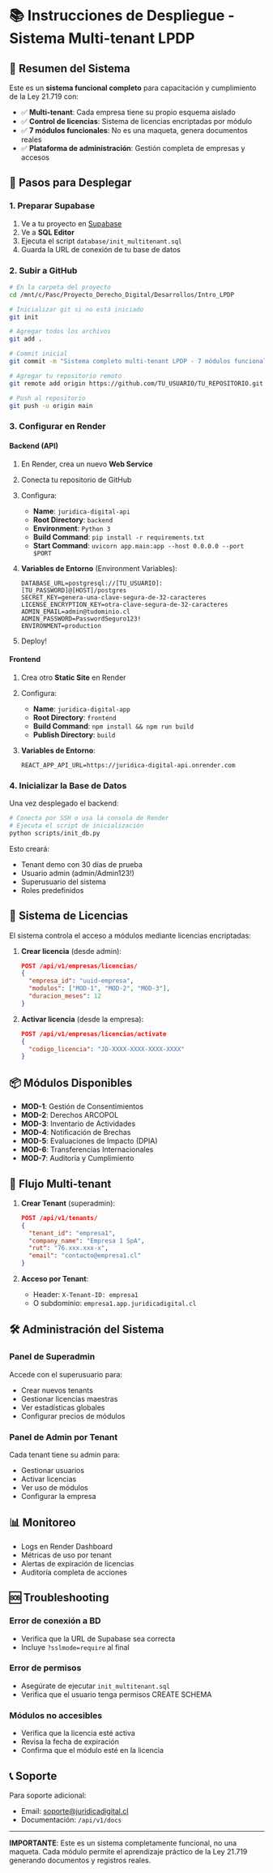 # 📚 Instrucciones de Despliegue - Sistema Multi-tenant LPDP

## 🎯 Resumen del Sistema

Este es un **sistema funcional completo** para capacitación y cumplimiento de la Ley 21.719 con:

- ✅ **Multi-tenant**: Cada empresa tiene su propio esquema aislado
- ✅ **Control de licencias**: Sistema de licencias encriptadas por módulo
- ✅ **7 módulos funcionales**: No es una maqueta, genera documentos reales
- ✅ **Plataforma de administración**: Gestión completa de empresas y accesos

## 🚀 Pasos para Desplegar

### 1. Preparar Supabase

1. Ve a tu proyecto en [Supabase](https://app.supabase.com)
2. Ve a **SQL Editor**
3. Ejecuta el script `database/init_multitenant.sql`
4. Guarda la URL de conexión de tu base de datos

### 2. Subir a GitHub

```bash
# En la carpeta del proyecto
cd /mnt/c/Pasc/Proyecto_Derecho_Digital/Desarrollos/Intro_LPDP

# Inicializar git si no está iniciado
git init

# Agregar todos los archivos
git add .

# Commit inicial
git commit -m "Sistema completo multi-tenant LPDP - 7 módulos funcionales"

# Agregar tu repositorio remoto
git remote add origin https://github.com/TU_USUARIO/TU_REPOSITORIO.git

# Push al repositorio
git push -u origin main
```

### 3. Configurar en Render

#### Backend (API)

1. En Render, crea un nuevo **Web Service**
2. Conecta tu repositorio de GitHub
3. Configura:
   - **Name**: `juridica-digital-api`
   - **Root Directory**: `backend`
   - **Environment**: `Python 3`
   - **Build Command**: `pip install -r requirements.txt`
   - **Start Command**: `uvicorn app.main:app --host 0.0.0.0 --port $PORT`

4. **Variables de Entorno** (Environment Variables):
   ```
   DATABASE_URL=postgresql://[TU_USUARIO]:[TU_PASSWORD]@[HOST]/postgres
   SECRET_KEY=genera-una-clave-segura-de-32-caracteres
   LICENSE_ENCRYPTION_KEY=otra-clave-segura-de-32-caracteres
   ADMIN_EMAIL=admin@tudominio.cl
   ADMIN_PASSWORD=PasswordSeguro123!
   ENVIRONMENT=production
   ```

5. Deploy!

#### Frontend

1. Crea otro **Static Site** en Render
2. Configura:
   - **Name**: `juridica-digital-app`
   - **Root Directory**: `frontend`
   - **Build Command**: `npm install && npm run build`
   - **Publish Directory**: `build`

3. **Variables de Entorno**:
   ```
   REACT_APP_API_URL=https://juridica-digital-api.onrender.com
   ```

### 4. Inicializar la Base de Datos

Una vez desplegado el backend:

```bash
# Conecta por SSH o usa la consola de Render
# Ejecuta el script de inicialización
python scripts/init_db.py
```

Esto creará:
- Tenant demo con 30 días de prueba
- Usuario admin (admin/Admin123!)
- Superusuario del sistema
- Roles predefinidos

## 🔐 Sistema de Licencias

El sistema controla el acceso a módulos mediante licencias encriptadas:

1. **Crear licencia** (desde admin):
   ```json
   POST /api/v1/empresas/licencias/
   {
     "empresa_id": "uuid-empresa",
     "modulos": ["MOD-1", "MOD-2", "MOD-3"],
     "duracion_meses": 12
   }
   ```

2. **Activar licencia** (desde la empresa):
   ```json
   POST /api/v1/empresas/licencias/activate
   {
     "codigo_licencia": "JD-XXXX-XXXX-XXXX-XXXX"
   }
   ```

## 📦 Módulos Disponibles

- **MOD-1**: Gestión de Consentimientos
- **MOD-2**: Derechos ARCOPOL
- **MOD-3**: Inventario de Actividades
- **MOD-4**: Notificación de Brechas
- **MOD-5**: Evaluaciones de Impacto (DPIA)
- **MOD-6**: Transferencias Internacionales
- **MOD-7**: Auditoría y Cumplimiento

## 🏢 Flujo Multi-tenant

1. **Crear Tenant** (superadmin):
   ```json
   POST /api/v1/tenants/
   {
     "tenant_id": "empresa1",
     "company_name": "Empresa 1 SpA",
     "rut": "76.xxx.xxx-x",
     "email": "contacto@empresa1.cl"
   }
   ```

2. **Acceso por Tenant**:
   - Header: `X-Tenant-ID: empresa1`
   - O subdominio: `empresa1.app.juridicadigital.cl`

## 🛠️ Administración del Sistema

### Panel de Superadmin

Accede con el superusuario para:
- Crear nuevos tenants
- Gestionar licencias maestras
- Ver estadísticas globales
- Configurar precios de módulos

### Panel de Admin por Tenant

Cada tenant tiene su admin para:
- Gestionar usuarios
- Activar licencias
- Ver uso de módulos
- Configurar la empresa

## 📊 Monitoreo

- Logs en Render Dashboard
- Métricas de uso por tenant
- Alertas de expiración de licencias
- Auditoría completa de acciones

## 🆘 Troubleshooting

### Error de conexión a BD
- Verifica que la URL de Supabase sea correcta
- Incluye `?sslmode=require` al final

### Error de permisos
- Asegúrate de ejecutar `init_multitenant.sql`
- Verifica que el usuario tenga permisos CREATE SCHEMA

### Módulos no accesibles
- Verifica que la licencia esté activa
- Revisa la fecha de expiración
- Confirma que el módulo esté en la licencia

## 📞 Soporte

Para soporte adicional:
- Email: soporte@juridicadigital.cl
- Documentación: `/api/v1/docs`

---

**IMPORTANTE**: Este es un sistema completamente funcional, no una maqueta. Cada módulo permite el aprendizaje práctico de la Ley 21.719 generando documentos y registros reales.